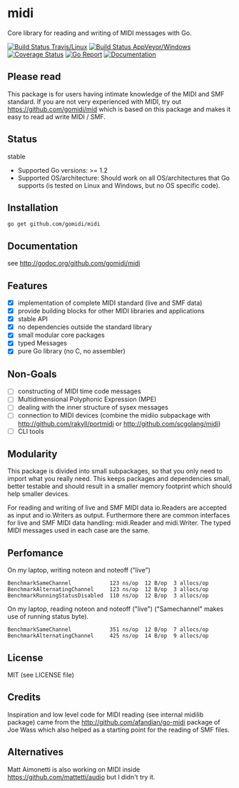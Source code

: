 # midi
Core library for reading and writing of MIDI messages with Go.

[![Build Status Travis/Linux](https://travis-ci.org/gomidi/midi.svg?branch=master)](http://travis-ci.org/gomidi/midi) [![Build Status AppVeyor/Windows](https://ci.appveyor.com/api/projects/status/408nwdlo2b1lwdd1?svg=true)](https://ci.appveyor.com/project/metakeule/midi) [![Coverage Status](https://coveralls.io/repos/github/gomidi/midi/badge.svg)](https://coveralls.io/github/gomidi/midi) [![Go Report](https://goreportcard.com/badge/github.com/gomidi/midi)](https://goreportcard.com/report/github.com/gomidi/midi) [![Documentation](http://godoc.org/github.com/gomidi/midi?status.png)](http://godoc.org/github.com/gomidi/midi)

## Please read

This package is for users having intimate knowledge of the MIDI and SMF standard.
If you are not very experienced with MIDI, try out https://github.com/gomidi/mid which is based on this package and makes it easy to read ad write MIDI / SMF.

## Status

stable

- Supported Go versions: >= 1.2
- Supported OS/architecture: Should work on all OS/architectures that Go supports (is tested on Linux and Windows, but no OS specific code).

## Installation

```
go get github.com/gomidi/midi
```

## Documentation

see http://godoc.org/github.com/gomidi/midi

## Features

- [x] implementation of complete MIDI standard (live and SMF data)
- [x] provide building blocks for other MIDI libraries and applications
- [x] stable API
- [x] no dependencies outside the standard library
- [x] small modular core packages
- [x] typed Messages 
- [x] pure Go library (no C, no assembler) 

## Non-Goals

- [ ] constructing of MIDI time code messages
- [ ] Multidimensional Polyphonic Expression (MPE)
- [ ] dealing with the inner structure of sysex messages
- [ ] connection to MIDI devices (combine the midiio subpackage with http://github.com/rakyll/portmidi or http://github.com/scgolang/midi)
- [ ] CLI tools

## Modularity

This package is divided into small subpackages, so that you only need to import
what you really need. This keeps packages and dependencies small, better testable and should result in a smaller memory footprint which should help smaller devices.

For reading and writing of live and SMF MIDI data io.Readers are accepted as input and io.Writers as output. Furthermore there are common interfaces for live and SMF MIDI data handling: midi.Reader and midi.Writer. The typed MIDI messages used in each case are the same.

## Perfomance

On my laptop, writing noteon and noteoff ("live")

    BenchmarkSameChannel            123 ns/op  12 B/op  3 allocs/op
    BenchmarkAlternatingChannel     123 ns/op  12 B/op  3 allocs/op
    BenchmarkRunningStatusDisabled  110 ns/op  12 B/op  3 allocs/op

On my laptop, reading noteon and noteoff ("live")
("Samechannel" makes use of running status byte).

    BenchmarkSameChannel            351 ns/op  12 B/op  7 allocs/op
    BenchmarkAlternatingChannel     425 ns/op  14 B/op  9 allocs/op


## License

MIT (see LICENSE file) 

## Credits

Inspiration and low level code for MIDI reading (see internal midilib package) came from the http://github.com/afandian/go-midi package of Joe Wass which also helped as a starting point for the reading of SMF files.

## Alternatives

Matt Aimonetti is also working on MIDI inside https://github.com/mattetti/audio but I didn't try it.
